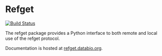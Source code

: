 # Refget

[![Build Status](https://travis-ci.com/refgenie/refget.svg?branch=master)](https://travis-ci.com/refgenie/refget)

The refget package provides a Python interface to both remote and local use of the refget protocol. 

Documentation is hosted at [refget.databio.org](http://refget.databio.org).
